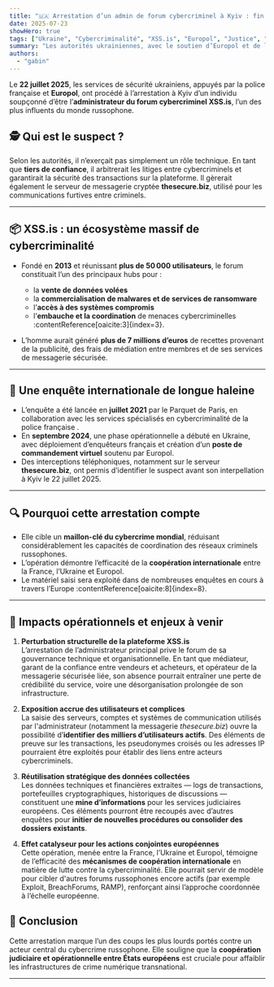 ```yaml
---
title: "🇺🇦 Arrestation d’un admin de forum cybercriminel à Kyiv : fin d’un hub majeur"
date: 2025-07-23
showHero: true
tags: ["Ukraine", "Cybercriminalité", "XSS.is", "Europol", "Justice", "Cybersécurité"]
summary: "Les autorités ukrainiennes, avec le soutien d’Europol et de la police française, ont interpellé l’administrateur présumé du forum cybercriminel XSS.is à Kyiv. Cette plateforme, utilisée par plus de 50 000 membres, fédérait des services de ransomware, d’accès illégal et de traçage de données."
authors:
  - "gabin"
---
```



Le **22 juillet 2025**, les services de sécurité ukrainiens, appuyés par la police française et **Europol**, ont procédé à l’arrestation à Kyiv d’un individu soupçonné d’être l’**administrateur du forum cybercriminel XSS.is**, l’un des plus influents du monde russophone.

## 🕵️ Qui est le suspect ?

Selon les autorités, il n’exerçait pas simplement un rôle technique. En tant que **tiers de confiance**, il arbitrerait les litiges entre cybercriminels et garantirait la sécurité des transactions sur la plateforme. Il gèrerait également le serveur de messagerie cryptée **thesecure.biz**, utilisé pour les communications furtives entre criminels.

---

## 📦 XSS.is : un écosystème massif de cybercriminalité 

- Fondé en **2013** et réunissant **plus de 50 000 utilisateurs**, le forum constituait l’un des principaux hubs pour :
  - la **vente de données volées**
  - la **commercialisation de malwares et de services de ransomware**
  - l’**accès à des systèmes compromis**
  - l’**embauche et la coordination** de menaces cybercriminelles :contentReference[oaicite:3]{index=3}.

- L’homme aurait généré **plus de 7 millions d’euros** de recettes provenant de la publicité, des frais de médiation entre membres et de ses services de messagerie sécurisée.

---

## 🚨 Une enquête internationale de longue haleine

- L’enquête a été lancée en **juillet 2021** par le Parquet de Paris, en collaboration avec les services spécialisés en cybercriminalité de la police française .
- En **septembre 2024**, une phase opérationnelle a débuté en Ukraine, avec déploiement d’enquêteurs français et création d’un **poste de commandement virtuel** soutenu par Europol.
- Des interceptions téléphoniques, notamment sur le serveur **thesecure.biz**, ont permis d’identifier le suspect avant son interpellation à Kyiv le 22 juillet 2025.

---

## 🔍 Pourquoi cette arrestation compte

- Elle cible un **maillon-clé du cybercrime mondial**, réduisant considérablement les capacités de coordination des réseaux criminels russophones.
- L’opération démontre l’efficacité de la **coopération internationale** entre la France, l’Ukraine et Europol.
- Le matériel saisi sera exploité dans de nombreuses enquêtes en cours à travers l’Europe :contentReference[oaicite:8]{index=8}.

---

## 🧠 Impacts opérationnels et enjeux à venir

1. **Perturbation structurelle de la plateforme XSS.is**  
   L’arrestation de l’administrateur principal prive le forum de sa gouvernance technique et organisationnelle. En tant que médiateur, garant de la confiance entre vendeurs et acheteurs, et opérateur de la messagerie sécurisée liée, son absence pourrait entraîner une perte de crédibilité du service, voire une désorganisation prolongée de son infrastructure.

2. **Exposition accrue des utilisateurs et complices**  
   La saisie des serveurs, comptes et systèmes de communication utilisés par l'administrateur (notamment la messagerie *thesecure.biz*) ouvre la possibilité d’**identifier des milliers d’utilisateurs actifs**. Des éléments de preuve sur les transactions, les pseudonymes croisés ou les adresses IP pourraient être exploités pour établir des liens entre acteurs cybercriminels.

3. **Réutilisation stratégique des données collectées**  
   Les données techniques et financières extraites — logs de transactions, portefeuilles cryptographiques, historiques de discussions — constituent une **mine d’informations** pour les services judiciaires européens. Ces éléments pourront être recoupés avec d’autres enquêtes pour **initier de nouvelles procédures ou consolider des dossiers existants**.

4. **Effet catalyseur pour les actions conjointes européennes**  
   Cette opération, menée entre la France, l’Ukraine et Europol, témoigne de l’efficacité des **mécanismes de coopération internationale** en matière de lutte contre la cybercriminalité. Elle pourrait servir de modèle pour cibler d'autres forums russophones encore actifs (par exemple Exploit, BreachForums, RAMP), renforçant ainsi l’approche coordonnée à l’échelle européenne.

## 🧭 Conclusion

Cette arrestation marque l’un des coups les plus lourds portés contre un acteur central du cybercrime russophone. Elle souligne que la **coopération judiciaire et opérationnelle entre États européens** est cruciale pour affaiblir les infrastructures de crime numérique transnational. 

---
